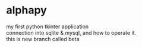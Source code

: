 # alphapy
my first python tkinter application <br>
connection into sqlite & mysql, and how to operate it. <br>
this is new branch called beta
<and this editing beta from anoyher computer>